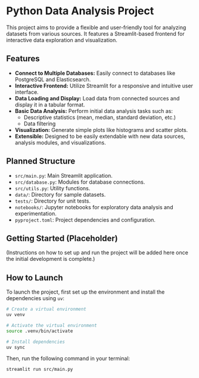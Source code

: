 # Python Data Analysis Project

This project aims to provide a flexible and user-friendly tool for analyzing datasets from various sources. It features a Streamlit-based frontend for interactive data exploration and visualization.

## Features

*   **Connect to Multiple Databases:** Easily connect to databases like PostgreSQL and Elasticsearch.
*   **Interactive Frontend:** Utilize Streamlit for a responsive and intuitive user interface.
*   **Data Loading and Display:** Load data from connected sources and display it in a tabular format.
*   **Basic Data Analysis:** Perform initial data analysis tasks such as:
    *   Descriptive statistics (mean, median, standard deviation, etc.)
    *   Data filtering
*   **Visualization:** Generate simple plots like histograms and scatter plots.
*   **Extensible:** Designed to be easily extendable with new data sources, analysis modules, and visualizations.

## Planned Structure

*   `src/main.py`: Main Streamlit application.
*   `src/database.py`: Modules for database connections.
*   `src/utils.py`: Utility functions.
*   `data/`: Directory for sample datasets.
*   `tests/`: Directory for unit tests.
*   `notebooks/`: Jupyter notebooks for exploratory data analysis and experimentation.
*   `pyproject.toml`: Project dependencies and configuration.

## Getting Started (Placeholder)

(Instructions on how to set up and run the project will be added here once the initial development is complete.)

## How to Launch

To launch the project, first set up the environment and install the dependencies using `uv`:

```bash
# Create a virtual environment
uv venv

# Activate the virtual environment
source .venv/bin/activate

# Install dependencies
uv sync
```

Then, run the following command in your terminal:

```bash
streamlit run src/main.py
```